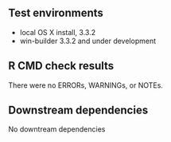 ## Test environments
* local OS X install, 3.3.2
* win-builder 3.3.2 and under development

## R CMD check results
There were no ERRORs, WARNINGs, or NOTEs. 

  
## Downstream dependencies
No downtream dependencies
